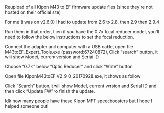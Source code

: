 Reupload of all Kipon M43 to EF firmware update files (since they're not hosted on their official site)

For me (i was on v2.6.0) I had to update from 2.6 to 2.8. then 2.9 then 2.9.4

Run them in that order, then if you have the 0.7x focal reducer model, you'll need to follow the below instructions to set the focal reduction.

Connect the adapter and computer with a USB cable, open file M43toEF_Expert_Tools.exe (password:67240872), Click “search” button, it will show Model, current version and Serial ID 

Choose “0.7×” below “Optic Reducer” and click “Write” button
 
Open file KiponM43toEF_V2_9_0_20170928.exe, it shows as follow
 
Click “Search” button,it will show Model, current version and Serial ID and then click “Update FW” to finish the update.

Idk how many people have these Kipon MFT speedboosters but I hope I helped someone out!
